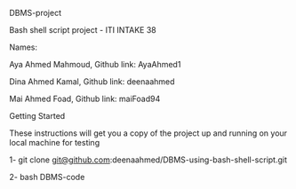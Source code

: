 DBMS-project

Bash shell script project - ITI INTAKE 38

Names:

Aya Ahmed Mahmoud, Github link: AyaAhmed1

Dina Ahmed Kamal, Github link: deenaahmed

Mai Ahmed Foad, Github link: maiFoad94

Getting Started

These instructions will get you a copy of the project up and running on your local machine for testing

1- git clone git@github.com:deenaahmed/DBMS-using-bash-shell-script.git

2- bash DBMS-code

